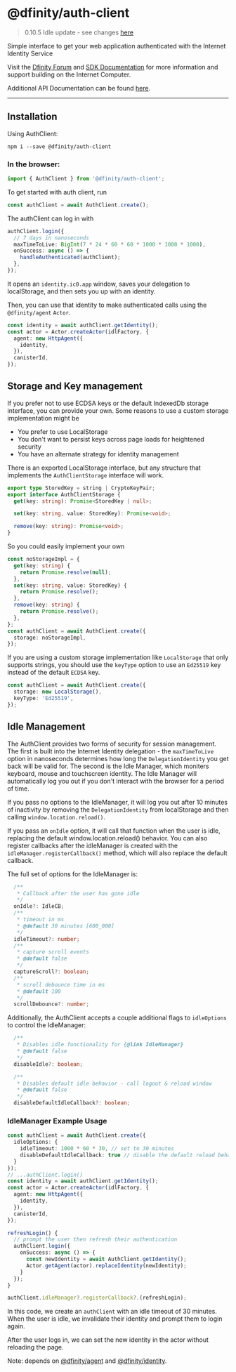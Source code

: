 # @dfinity/auth-client

> 0.10.5 Idle update - see changes [here](#0.10.5-idle-update)

Simple interface to get your web application authenticated with the Internet Identity Service

Visit the [Dfinity Forum](https://forum.dfinity.org/) and [SDK Documentation](https://sdk.dfinity.org/docs/index.html) for more information and support building on the Internet Computer.

Additional API Documentation can be found [here](https://agent-js.icp.xyz/libs/auth-client/api).

---

## Installation

Using AuthClient:

```shell
npm i --save @dfinity/auth-client
```

### In the browser:

```ts
import { AuthClient } from '@dfinity/auth-client';
```

To get started with auth client, run

```ts
const authClient = await AuthClient.create();
```

The authClient can log in with

```ts
authClient.login({
  // 7 days in nanoseconds
  maxTimeToLive: BigInt(7 * 24 * 60 * 60 * 1000 * 1000 * 1000),
  onSuccess: async () => {
    handleAuthenticated(authClient);
  },
});
```

It opens an `identity.ic0.app` window, saves your delegation to localStorage, and then sets you up with an identity.

Then, you can use that identity to make authenticated calls using the `@dfinity/agent` `Actor`.

```ts
const identity = await authClient.getIdentity();
const actor = Actor.createActor(idlFactory, {
  agent: new HttpAgent({
    identity,
  }),
  canisterId,
});
```

## Storage and Key management

If you prefer not to use ECDSA keys or the default IndexedDb storage interface, you can provide your own. Some reasons to use a custom storage implementation might be

- You prefer to use LocalStorage
- You don't want to persist keys across page loads for heightened security
- You have an alternate strategy for identity management

There is an exported LocalStorage interface, but any structure that implements the `AuthClientStorage` interface will work.

```ts
export type StoredKey = string | CryptoKeyPair;
export interface AuthClientStorage {
  get(key: string): Promise<StoredKey | null>;

  set(key: string, value: StoredKey): Promise<void>;

  remove(key: string): Promise<void>;
}
```

So you could easily implement your own

```ts
const noStorageImpl = {
  get(key: string) {
    return Promise.resolve(null);
  },
  set(key: string, value: StoredKey) {
    return Promise.resolve();
  },
  remove(key: string) {
    return Promise.resolve();
  },
};
const authClient = await AuthClient.create({
  storage: noStorageImpl,
});
```

If you are using a custom storage implementation like `LocalStorage` that only supports strings, you should use the `keyType` option to use an `Ed25519` key instead of the default `ECDSA` key.

```ts
const authClient = await AuthClient.create({
  storage: new LocalStorage(),
  keyType: 'Ed25519',
});
```

<h2 id="0.10.5-idle-update">Idle Management</h2>

The AuthClient provides two forms of security for session management. The first is built into the Internet Identity delegation - the `maxTimeToLive` option in nanoseconds determines how long the `DelegationIdentity` you get back will be valid for. The second is the Idle Manager, which moniters keyboard, mouse and touchscreen identity. The Idle Manager will automatically log you out if you don't interact with the browser for a period of time.

If you pass no options to the IdleManager, it will log you out after 10 minutes of inactivity by removing the `DelegationIdentity` from localStorage and then calling `window.location.reload()`.

If you pass an `onIdle` option, it will call that function when the user is idle, replacing the default window.location.reload() behavior. You can also register callbacks after the idleManager is created with the `idleManager.registerCallback()` method, which will also replace the default callback.

The full set of options for the IdleManager is:

```ts
  /**
   * Callback after the user has gone idle
   */
  onIdle?: IdleCB;
  /**
   * timeout in ms
   * @default 30 minutes [600_000]
   */
  idleTimeout?: number;
  /**
   * capture scroll events
   * @default false
   */
  captureScroll?: boolean;
  /**
   * scroll debounce time in ms
   * @default 100
   */
  scrollDebounce?: number;
```

Additionally, the AuthClient accepts a couple additional flags to `idleOptions` to control the IdleManager:

```ts
  /**
   * Disables idle functionality for {@link IdleManager}
   * @default false
   */
  disableIdle?: boolean;

  /**
   * Disables default idle behavior - call logout & reload window
   * @default false
   */
  disableDefaultIdleCallback?: boolean;
```

### IdleManager Example Usage

```ts
const authClient = await AuthClient.create({
  idleOptions: {
    idleTimeout: 1000 * 60 * 30, // set to 30 minutes
    disableDefaultIdleCallback: true // disable the default reload behavior
  }
});
// ...authClient.login()
const identity = await authClient.getIdentity();
const actor = Actor.createActor(idlFactory, {
  agent: new HttpAgent({
    identity,
  }),
  canisterId,
});

refreshLogin() {
  // prompt the user then refresh their authentication
  authClient.login({
    onSuccess: async () => {
      const newIdentity = await AuthClient.getIdentity();
      Actor.getAgent(actor).replaceIdentity(newIdentity);
    }
  });
}

authClient.idleManager?.registerCallback?.(refreshLogin);
```

In this code, we create an `authClient` with an idle timeout of 30 minutes. When the user is idle, we invalidate their identity and prompt them to login again.

After the user logs in, we can set the new identity in the actor without reloading the page.

Note: depends on [@dfinity/agent](https://www.npmjs.com/package/@dfinity/agent) and
[@dfinity/identity](https://www.npmjs.com/package/@dfinity/identity).
